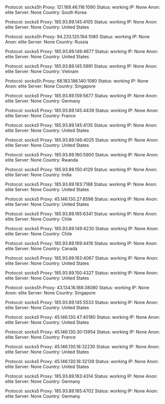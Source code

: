 Protocol: socks5h
Proxy: 121.169.46.116:1090
Status: working
IP: None
Anon: elite
Server: None
Country: South Korea

Protocol: socks5
Proxy: 185.93.89.145:4105
Status: working
IP: None
Anon: elite
Server: None
Country: United States

Protocol: socks5h
Proxy: 94.233.120.194:1080
Status: working
IP: None
Anon: elite
Server: None
Country: Russia

Protocol: socks5
Proxy: 185.93.89.149:4677
Status: working
IP: None
Anon: elite
Server: None
Country: United States

Protocol: socks5
Proxy: 185.93.89.145:5991
Status: working
IP: None
Anon: elite
Server: None
Country: Vietnam

Protocol: socks5h
Proxy: 68.183.186.140:1080
Status: working
IP: None
Anon: elite
Server: None
Country: Singapore

Protocol: socks5
Proxy: 185.93.89.159:5677
Status: working
IP: None
Anon: elite
Server: None
Country: Germany

Protocol: socks5
Proxy: 185.93.89.145:4439
Status: working
IP: None
Anon: elite
Server: None
Country: France

Protocol: socks5
Proxy: 185.93.89.145:4135
Status: working
IP: None
Anon: elite
Server: None
Country: United States

Protocol: socks5
Proxy: 185.93.89.146:4025
Status: working
IP: None
Anon: elite
Server: None
Country: United States

Protocol: socks5
Proxy: 185.93.89.180:5900
Status: working
IP: None
Anon: elite
Server: None
Country: Rwanda

Protocol: socks5
Proxy: 185.93.89.150:4129
Status: working
IP: None
Anon: elite
Server: None
Country: India

Protocol: socks5
Proxy: 185.93.89.183:7188
Status: working
IP: None
Anon: elite
Server: None
Country: United States

Protocol: socks5
Proxy: 45.146.130.27:8598
Status: working
IP: None
Anon: elite
Server: None
Country: United States

Protocol: socks5
Proxy: 185.93.89.165:6341
Status: working
IP: None
Anon: elite
Server: None
Country: Chile

Protocol: socks5
Proxy: 185.93.89.149:4230
Status: working
IP: None
Anon: elite
Server: None
Country: Chile

Protocol: socks5
Proxy: 185.93.89.169:4416
Status: working
IP: None
Anon: elite
Server: None
Country: Canada

Protocol: socks5
Proxy: 185.93.89.183:4067
Status: working
IP: None
Anon: elite
Server: None
Country: United States

Protocol: socks5
Proxy: 185.93.89.150:4327
Status: working
IP: None
Anon: elite
Server: None
Country: United States

Protocol: socks5h
Proxy: 43.134.16.188:38080
Status: working
IP: None
Anon: elite
Server: None
Country: Singapore

Protocol: socks5
Proxy: 185.93.89.145:5533
Status: working
IP: None
Anon: elite
Server: None
Country: United States

Protocol: socks5
Proxy: 45.146.130.47:40180
Status: working
IP: None
Anon: elite
Server: None
Country: United States

Protocol: socks5
Proxy: 45.146.130.30:13954
Status: working
IP: None
Anon: elite
Server: None
Country: France

Protocol: socks5
Proxy: 45.146.130.18:32230
Status: working
IP: None
Anon: elite
Server: None
Country: United States

Protocol: socks5
Proxy: 45.146.130.18:32139
Status: working
IP: None
Anon: elite
Server: None
Country: United States

Protocol: socks5
Proxy: 185.93.89.163:4314
Status: working
IP: None
Anon: elite
Server: None
Country: Germany

Protocol: socks5
Proxy: 185.93.89.165:4702
Status: working
IP: None
Anon: elite
Server: None
Country: Germany

